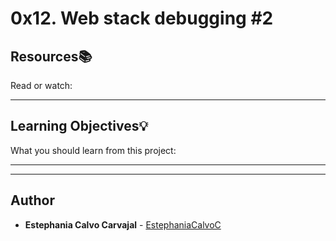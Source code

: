 # 0x12. Web stack debugging #2

## Resources:books:
Read or watch:

---
## Learning Objectives:bulb:
What you should learn from this project:

---
---

## Author
* **Estephania Calvo Carvajal** - [EstephaniaCalvoC](https://github.com/EstephaniaCalvoC)